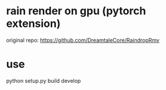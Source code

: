 # rain render on gpu (pytorch extension)
original repo: https://github.com/DreamtaleCore/RaindropRmv<br/>

# use
python setup.py build develop
